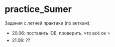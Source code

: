 # practice_Sumer
Задания с летней практики (по веткам):
- 20.06: поставить IDE, проверить, что всё ок :star:
- 21.06: ??
